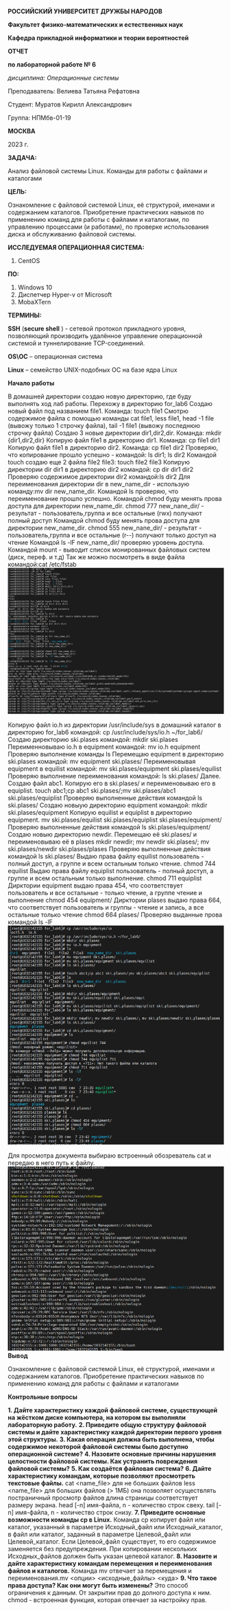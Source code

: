 **РОССИЙСКИЙ УНИВЕРСИТЕТ ДРУЖБЫ НАРОДОВ**

**Факультет физико-математических и естественных наук**

**Кафедра прикладной информатики и теории вероятностей**

**ОТЧЕТ**

**по лабораторной работе № 6**

_дисциплина: Операционные системы_

Преподаватель: Велиева Татьяна Рефатовна

Студент: Муратов Кирилл Александрович

Группа: НПМбв-01-19

**МОСКВА**

2023 г.

**ЗАДАЧА:**

Анализ файловой системы Linux. Команды для работы с файлами и каталогами

**ЦЕЛЬ:**

Ознакомление с файловой системой Linux, её структурой, именами и содержанием каталогов. Приобретение практических навыков по применению команд для работы с файлами и каталогами, по управлению процессами (и работами), по проверке использования диска и обслуживанию файловой системы.

**ИССЛЕДУЕМАЯ ОПЕРАЦИОННАЯ СИСТЕМА:**

1. CentOS

**ПО:**

1. Windows 10
2. Диспетчер Hyper-v от Microsoft
3. MobaXTern


**ТЕРМИНЫ:**

**SSH** (**secure shell** ) - сетевой протокол прикладного уровня, позволяющий производить удалённое управление операционной системой и туннелирование TCP-соединений.

**OS\ОС** – операционная система

**Linux** – семейство UNIX-подобных ОС на базе ядра Linux

**Начало работы**

В домашней директории создаю новую директорию, где буду выполнять ход лаб работы.
Перехожу в директорию for_lab6
Создаю новый файл под названием file1. Команда: touch file1
Смотрю содержимое файла с помощью команды cat file1, less file1, head -1 file (вывожу только 1 строчку файла), tail -1 file1 (вывожу последнюю строчку файла)
Создаю 3 новые директории dir1,dir2,dir. Команда: mkdir {dir1,dir2,dir}
Копирую файл file1 в директорию dir1. Команда: cp file1 dir1
Копирую файл file1 в директорию dir2. Команда: cp file1 dir2
Проверяю, что копирование прошло успешно - командой: ls dir1; ls dir2
Командой touch создаю еще 2 файла file2 file3: touch file2 file3
Копирую директории dir dir1 в директорию dir2 командой: cp dir dir1 dir2
Проверяю содержимое директории dir2 командой:ls dir2
Для переименования директории dir в new_name_dir - использую команду:mv dir new_name_dir.
Командой ls проверяю, что переименование прошло успешно.
Командой chmod буду менять прова доступа для директории new_name_dir. chmod 777 new_nane_dir/ - результат - пользователь,группа и все остальные (rwx) получают полный доступ
Командой chmod буду менять прова доступа для директории new_name_dir. chmod 555 new_nane_dir/ - результат - пользователь,группа и все остальные (r--) получают только доступ на чтение
Командой ls -lF new_name_dir/ проверяю уровень доступа.
Командой mount - выводит список монированных файловых систем (диск, переф. и т.д)
Так же можно посмотреть в виде файла командой:cat /etc/fstab
![знакомство со встр командами](IMAGES/work_lab_exp.png)

Копирую файл io.h из директории /usr/include/sys в домашний каталог в директорию for_lab6 командой: cp /usr/include/sys/io.h ~/for_lab6/
Создаю директорию ski.plases командой: mkdir ski.plases
Переименновываю io.h в equipment командой: mv io.h equipment
Проверяю выполнение команды ls
Перемещаю equipment в директорию ski.plases командой: mv equipment ski.plases/
Переименовывая equipment в equilist командой: mv ski.plases/equipment ski.plases/equilist
Проверяю выполнение переименования командой: ls ski.plases/
Далее. Создаю файл abc1. Копирую его в ski.plases/ и переименовываю его в equiplist. touch abc1;cp abc1 ski.plases/;mv ski.plases/abc1 ski.plases/equiplist
Проверяю выполненные действия командой ls ski.plases/
Создаю новыую директорию equipment командой: mkdir ski.plases/equipment
Копирую equilist и equiplist в директорию equipment. mv ski.plases/equilist ski.plases/equiplist ski.plases/equipment/
Проверяю выполненные действия командой ls ski.plases/equipment/
Создаю новыю директорию newdir. Перемещаю её ski.plases/ и переименовываю её в plases mkdir newdir; mv newdir ski.plases/; mv ski.plases/newdir ski.plases/plases
Проверяю выполненные действия командой ls ski.plases/
Выдаю права файлу equilist пользователь - полный доступ, а группе и всем остальным только чтение. chmod 744 equilist
Выдаю права файлу equiplist пользователь - полный доступ, а группе и всем остальным только выполнение. chmod 711 equiplist
Дирктории equipment выдаю права 454, что соответствует пользователь и все остальные - только чтение, а группе чтение и выполнение chmod 454 equipment/
Дирктории plases выдаю права 664, что соответствует пользователь и группы - чтение и запись, а все остальные только чтение chmod 664 plases/
Проверяю выданные прова командой ls -lF
![Ход лаб работы](IMAGES/part_2.png)

Для просмотра документа выбираю встроенный обозреватель cat и передаю в него путь к файлу.
![users](IMAGES/passwd.png)
**Вывод**

Ознакомление с файловой системой Linux, её структурой, именами и содержанием каталогов. Приобретение практических навыков по применению команд для работы с файлами и каталогами

**Контрольные вопросы**

**1. Дайте характеристику каждой файловой системе, существующей на жёстком диске компьютера, на котором вы выполняли лабораторную работу.**
**2. Приведите общую структуру файловой системы и дайте характеристику каждой директории первого уровня этой структуры.**
**3. Какая операция должна быть выполнена, чтобы содержимое некоторой файловой системы было доступно операционной системе?**
**4. Назовите основные причины нарушения целостности файловой системы. Как устранить повреждения файловой системы?**
**5. Как создаётся файловая система?**
**6. Дайте характеристику командам, которые позволяют просмотреть текстовые файлы.**
cat <name_file> для не больших файлов
less <name_file> для больших файлов (> 1MБ) она позволяет осуществлять постраничный просмотр файлов длина страницы соответствует размеру экрана.
head [-n] имя-файла, n - количество строк свеху.
tail [-n] имя-файла, n - количество строк снизу.
**7. Приведите основные возможности команды cp в Linux.**
Команда cp копирует файл или каталог, указанный в параметре Исходный_файл или Исходный_каталог, в файл или каталог, заданный в параметре Целевой_файл или Целевой_каталог.
Если Целевой_файл существует, то его содержимое заменяется без предупреждения. При копировании нескольких Исходных_файлов должен быть указан целевой каталог.
**8. Назовите и дайте характеристику командам перемещения и переименования файлов и каталогов.**
Команда mv отвечает за перемещения и переименования.mv <опции> <исходные_файлы> <куда>
**9. Что такое права доступа? Как они могут быть изменены?**
Это способ ограничения к данным. От закрытии прав до долного доступа к ним.
chmod - встроенная функция, которая отвечает за настройку прав.